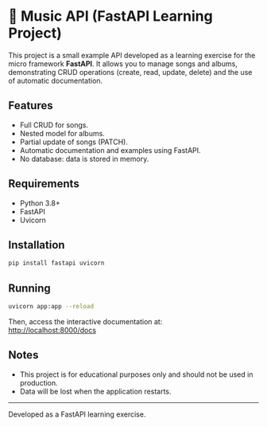 # 🎵 Music API (FastAPI Learning Project)

This project is a small example API developed as a learning exercise for the micro framework **FastAPI**. It allows you to manage songs and albums, demonstrating CRUD operations (create, read, update, delete) and the use of automatic documentation.

## Features

- Full CRUD for songs.
- Nested model for albums.
- Partial update of songs (PATCH).
- Automatic documentation and examples using FastAPI.
- No database: data is stored in memory.

## Requirements

- Python 3.8+
- FastAPI
- Uvicorn

## Installation

```bash
pip install fastapi uvicorn
```

## Running

```bash
uvicorn app:app --reload
```

Then, access the interactive documentation at:  
[http://localhost:8000/docs](http://localhost:8000/docs)

## Notes

- This project is for educational purposes only and should not be used in production.
- Data will be lost when the application restarts.

---
Developed as a FastAPI learning exercise.
